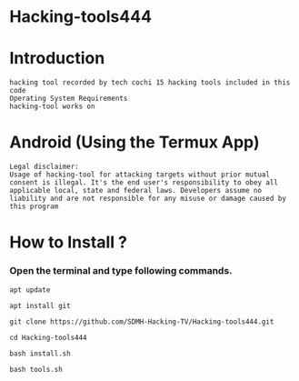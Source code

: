# Hacking-tools444

# Introduction
```
hacking tool recorded by tech cochi 15 hacking tools included in this code
Operating System Requirements
hacking-tool works on
```
# Android (Using the Termux App)
```
Legal disclaimer:
Usage of hacking-tool for attacking targets without prior mutual consent is illegal. It's the end user's responsibility to obey all applicable local, state and federal laws. Developers assume no liability and are not responsible for any misuse or damage caused by this program
```
# How to Install ?

### Open the terminal and type following commands.
```
apt update

apt install git

git clone https://github.com/SDMH-Hacking-TV/Hacking-tools444.git

cd Hacking-tools444

bash install.sh

bash tools.sh
```
